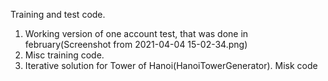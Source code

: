 Training and test code.

1) Working version of one account test, that was done in february(Screenshot from 2021-04-04 15-02-34.png)
2) Misc training code.
3) Iterative solution for Tower of Hanoi(HanoiTowerGenerator).
Misk code